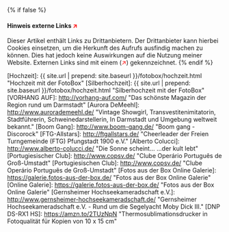 {% if false %}
#### Hinweis externe Links <span style="color: red;">↗</span> ####

Dieser Artikel enthält Links zu Drittanbietern. Der Drittanbieter kann hierbei Cookies einsetzen, um die Herkunft des Aufrufs ausfindig machen zu können. Dies hat jedoch keine Auswirkungen auf die Nutzung meiner Website. Externen Links sind mit einem (<span style="color: red;">↗</span>) gekennzeichnet.
{% endif %}

[emaillink]: &#109;&#097;&#105;&#108;&#116;&#111;&#058;&#116;&#104;&#111;&#109;&#097;&#115;&#064;&#119;&#101;&#116;&#116;&#101;&#114;&#101;&#114;&#046;&#100;&#101; "Email an Thomas Wetterer"
[Gernsheimer Schiff]: https://gernsheimer-schiff.de/ "...gut essen - gesellig feiern!"
[Gernsheimer Fährhaus]: http://gernsemer-faehrhaus.de/ "Hol über, komm Rüber!"
[Bellini Trattobistro]: http://bellini-trattobistro.de/ "Bellini Trattobistro"
[Hotel Rheingold]: http://www.hotel-rheingold.de/ "Vielfalt erleben seit 1909"
[Faselstall Biebesheim]: http://www.faselstall-biebesheim.de/ "Das Kulturzentrum der besonderen ART"
[Biebesheim am Rheinkilometer 464]: http://www.biebesheim-am-rheinkilometer464.de/ "Ein Weblog von Simone Frank"
[Hochzeit]: {{ site.url | prepend: site.baseurl }}/fotobox/hochzeit.html "Hochzeit mit der FotoBox"
[Silberhochzeit]: {{ site.url | prepend: site.baseurl }}/fotobox/hochzeit.html "Silberhochzeit mit der FotoBox"
[VORHANG AUF]: http://vorhang-auf.com/ "Das schönste Magazin der Region rund um Darmstadt"
[Aurora DeMeehl]: http://www.aurorademeehl.de/ "Vintage Showgirl, Transvestitenimitatorin, Stadtführerin, Schweinedarstellerin, In Darmstadt und Umgebung weltweit bekannt."
[Boom Gang]: http://www.boom-gang.de/ "Boom gang - Discorock"
[FTG-Allstars]: http://ftgallstars.de/ "Cheerleader der Freien Turngemeinde (FTG) Pfungstadt 1900 e.V."
[Alberto Colucci]: http://www.alberto-colucci.de/ "Die Sonne scheint... ...der kult lebt"
[Portugiesischer Club]: http://www.copsv.de/ "Clube Operário Português de Groß-Umstadt"
[Portugiesischen Club]: http://www.copsv.de/ "Clube Operário Português de Groß-Umstadt"
[Fotos aus der Box Online Galerie]: https://galerie.fotos-aus-der-box.de/ "Fotos aus der Box Online Galerie"
[Online Galerie]: https://galerie.fotos-aus-der-box.de/ "Fotos aus der Box Online Galerie"
[Gernsheimer Hochseekameradschaft e.V.]: http://www.gernsheimer-hochseekameradschaft.de/ "Gernsheimer Hochseekameradschaft e.V. - Rund um die Segelyacht Moby Dick III."
[DNP DS-RX1 HS]: https://amzn.to/2TUzNpN "Thermosublimationsdrucker in Fotoqualität für Kopien von 10 x 15 cm"